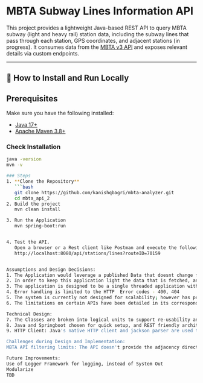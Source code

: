 # MBTA Subway Lines Information API

This project provides a lightweight Java-based REST API to query MBTA subway (light and heavy rail) station data, including the subway lines that pass through each station, GPS coordinates, and adjacent stations (in progress). It consumes data from the [MBTA v3 API](https://api-v3.mbta.com/docs/swagger/index.html) and exposes relevant details via custom endpoints.

---

## 🚀 How to Install and Run Locally

## Prerequisites

Make sure you have the following installed:

- [Java 17+](https://adoptopenjdk.net/)
- [Apache Maven 3.8+](https://maven.apache.org/install.html)

### Check Installation

```bash
java -version
mvn -v

### Steps
1. **Clone the Repository**
   ```bash
   git clone https://github.com/kanishqbagri/mbta-analyzer.git
   cd mbta_api_2
2. Build the project
   mvn clean install

3. Run the Application
   mvn spring-boot:run


4. Test the API.
   Open a browser or a Rest client like Postman and execute the following commands:
   http://localhost:8080/api/stations/lines?routeID=70159


Assumptions and Design Decisions:
1. The Application would leverage a published Data that doesnt change frequently for the list of Requirements. Some part of the Application that relies on the List of Stations etc is cached and referenced to avoid mutiple API calls.
2. In order to keep this application light the data that is fetched, and processed is kept in the memory instead of adding support for a more permamnent persistent store
3. The application is designed to be a single threaded application with no concurrency
4. Error handling is limited to the HTTP  Error codes - 400, 404
5. The system is currently not designed for scalability; however has provisions to be redone
6. The limitations on certain APIs have been detailed in its corresponding swagger doc. Eg: Input is considered as the entire Station name. Partial values are currently not being honored.

Technical Design:
7. The Classes are broken into logical units to support re-usability and future enhancements
8. Java and Springboot chosen for quick setup, and REST friendly architecture. Also due to familiarity
9. HTTP Client: Java's native HTTP client and jackson parser are used to fetch and parse API responses

Challenges during Design and Implementation:
MBTA API filtering limits: The API doesn't provide the adjacency directly. I derived it from ordered stop sequences, and schedules. ADD SPECIFICS

Future Improvements:
Use of Logger Framework for logging, instead of System Out
Modularize 
TBD